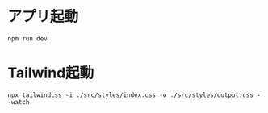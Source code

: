 # アプリ起動
```
npm run dev
```

# Tailwind起動
```
npx tailwindcss -i ./src/styles/index.css -o ./src/styles/output.css --watch
```
